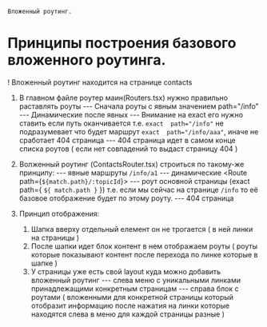 `Вложенный роутинг.`

# Принципы построения базового вложенного роутинга.

! Вложенный роутинг находится на странице contacts

1) В главном файле роутер маин(Routers.tsx) нужно правильно раставлять роуты
    --- Сначала роуты с явным значением  path="/info"
    --- Динамические после явных <Route path='/:topicId'>
    --- Внимание на exact его нужно ставить если путь оканчивается т.е. `exact  path="/info"` не подразумевает что будет маршрут  `exact  path="/info/ааа"`, иначе не сработает 404 страница
    --- 404 страница идет в самом конце списка роутов ( если нет совпадений то выдаст страницу 404 )

2) Волженный роутинг (ContactsRouter.tsx) строиться по такому-же принципу: 
    --- явные маршруты `/info/a1`
    --- динамические <Route path={`${match.path}/:topicId`}>
    --- роут основной страницы (exact path={ `${ match.path }` }) т.е. если мы сейчас на странице `/info` то её базовое отображение будет по этому роуту.
    --- 404 страница 

3) Принцип отображения:
    1. Шапка вверху отдельный елемент он не трогается ( в ней линки на страницы )
    2. После шапки идет блок контент в нем отображаем роуты ( роуты которые показывают контент после перехода по линке которые  в шапке )
    3. У страницы уже есть свой layout куда можно добавить вложенный роутинг
        --- слева меню с уникальными линками принадлежащими конкретным страницам 
        --- справа блок с роутами ( вложенными для конкретной страницы который отобразит информацию после нажатия на линки которые находятся слева в меню для каждой страницы разные )
        